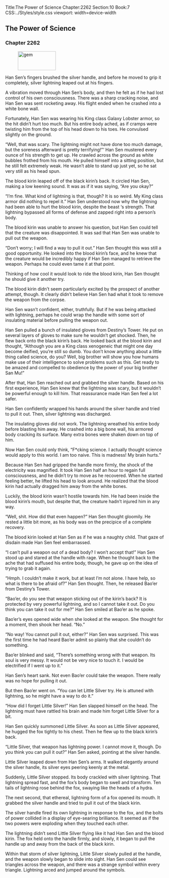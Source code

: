 Title:The Power of Science 
Chapter:2262 
Section:10 
Book:7 
CSS:../Styles/style.css 
viewport: width=device-width
  
## The Power of Science
### Chapter 2262 
<figure>
	<img src="../Images/gem.gif" alt="gem" id="gem" width="120" height="60" />
</figure>
  

  
  Han Sen’s fingers brushed the silver handle, and before he moved to grip it completely, silver lightning leaped out at his fingers.

A vibration moved through Han Sen’s body, and then he felt as if he had lost control of his own consciousness. There was a sharp cracking noise, and Han Sen was sent rocketing away. His flight ended when he crashed into a white bone wall.

Fortunately, Han Sen was wearing his King class Galaxy Lobster armor, so the hit didn’t hurt too much. But his entire body ached, as if cramps were twisting him from the top of his head down to his toes. He convulsed slightly on the ground.

“Well, that was scary. The lightning might not have done too much damage, but the soreness afterward is pretty terrifying!”‘ Han Sen mustered every ounce of his strength to get up. He crawled across the ground as white bubbles frothed from his mouth. He pulled himself into a sitting position, but he still felt extremely weak. He wasn’t able to stand up just yet, so he sat very still as his head spun.

The blood kirin leaped off of the black kirin’s back. It circled Han Sen, making a low keening sound. It was as if it was saying, “Are you okay?”

“I’m fine. What kind of lightning is that, though? It is so weird. My King class armor did nothing to repel it.” Han Sen understood now why the lightning had been able to hurt the blood kirin, despite the beast ‘s strength. That lightning bypassed all forms of defense and zapped right into a person’s body.

The blood kirin was unable to answer his question, but Han Sen could tell that the creature was disappointed. It was sad that Han Sen was unable to pull out the weapon.

“Don’t worry; I will find a way to pull it out.” Han Sen thought this was still a good opportunity. He looked into the blood kirin’s face, and he knew that the creature would be incredibly happy if Han Sen managed to retrieve the weapon. Perhaps he could even tame it at that point.

Thinking of how cool it would look to ride the blood kirin, Han Sen thought he should give it another try.

The blood kirin didn’t seem particularly excited by the prospect of another attempt, though. It clearly didn’t believe Han Sen had what it took to remove the weapon from the corpse.

Han Sen wasn’t confident, either, truthfully. But if he was being attacked with lightning, perhaps he could wrap the handle with some sort of insulating material before pulling the weapon out.

Han Sen pulled a bunch of insulated gloves from Destiny’s Tower. He put on several layers of gloves to make sure he wouldn’t get shocked. Then, he flew back onto the black kirin’s back. He looked back at the blood kirin and thought, “Although you are a King class xenogeneic that might one day become deified, you’re still so dumb. You don’t know anything about a little thing called science, do you? Well, big brother will show you how humans make use of their intelligence to solve problems such as this. Get ready to be amazed and compelled to obedience by the power of your big brother San Mu!”

After that, Han Sen reached out and grabbed the silver handle. Based on his first experience, Han Sen knew that the lightning was scary, but it wouldn’t be powerful enough to kill him. That reassurance made Han Sen feel a lot safer.

Han Sen confidently wrapped his hands around the silver handle and tried to pull it out. Then, silver lightning was discharged.

The insulating gloves did not work. The lightning wreathed his entire body before blasting him away. He crashed into a big bone wall, his armored body cracking its surface. Many extra bones were shaken down on top of him.

Now Han Sen could only think, “F*cking science. I actually thought science would apply to this world. I am too naive. This is madness! My brain hurts.”

Because Han Sen had gripped the handle more firmly, the shock of the electricity was magnified. It took Han Sen half an hour to regain full consciousness, and he didn’t try to move as he recovered. When he started feeling better, he lifted his head to look around. He realized that the blood kirin had actually dragged him away from the white bones.

Luckily, the blood kirin wasn’t hostile towards him. He had been inside the blood kirin’s mouth, but despite that, the creature hadn’t injured him in any way.

“Well, shit. How did that even happen?” Han Sen thought gloomily. He rested a little bit more, as his body was on the precipice of a complete recovery.

The blood kirin looked at Han Sen as if he was a naughty child. That gaze of disdain made Han Sen feel embarrassed.

“I can’t pull a weapon out of a dead body? I won’t accept that!” Han Sen stood up and stared at the handle with rage. When he thought back to the ache that had suffused his entire body, though, he gave up on the idea of trying to grab it again.

“Hmph. I couldn’t make it work, but at least I’m not alone. I have help, so what is there to be afraid of?” Han Sen thought. Then, he released Bao’er from Destiny’s Tower.

“Bao’er, do you see that weapon sticking out of the kirin’s back? It is protected by very powerful lightning, and so I cannot take it out. Do you think you can take it out for me?” Han Sen smiled at Bao’er as he spoke.

Bao’er’s eyes opened wide when she looked at the weapon. She thought for a moment, then shook her head. “No.”

“No way! You cannot pull it out, either?” Han Sen was surprised. This was the first time he had heard Bao’er admit so plainly that she couldn’t do something.

Bao’er blinked and said, “There’s something wrong with that weapon. Its soul is very messy. It would not be very nice to touch it. I would be electrified if I went up to it.”

Han Sen’s heart sank. Not even Bao’er could take the weapon. There really was no hope for pulling it out.

But then Bao’er went on. “You can let Little Silver try. He is attuned with lightning, so he might have a way to do it.”

“How did I forget Little Silver!” Han Sen slapped himself on the head. The lightning must have rattled his brain and made him forget Little Silver for a bit.

Han Sen quickly summoned Little Silver. As soon as Little Silver appeared, he hugged the fox tightly to his chest. Then he flew up to the black kirin’s back.

“Little Silver, that weapon has lightning power. I cannot move it, though. Do you think you can pull it out?” Han Sen asked, pointing at the silver handle.

Little Silver leaped down from Han Sen’s arms. It walked elegantly around the silver handle, its silver eyes peering keenly at the metal.

Suddenly, Little Silver stopped. Its body crackled with silver lightning. That lightning spread fast, and the fox’s body began to swell and transform. Ten tails of lightning rose behind the fox, swaying like the heads of a hydra.

The next second, that ethereal, lightning form of a fox opened its mouth. It grabbed the silver handle and tried to pull it out of the black kirin.

The silver handle fired its own lightning in response to the fox, and the bolts of power collided in a display of eye-searing brilliance. It seemed as if the two powers were exploding when they touched each other.

The lightning didn’t send Little Silver flying like it had Han Sen and the blood kirin. The fox held onto the handle firmly, and slowly, it began to pull the handle up and away from the back of the black kirin.

Within that storm of silver lightning, Little Silver slowly pulled at the handle, and the weapon slowly began to slide into sight. Han Sen could see triangles across the weapon, and there was a strange symbol within every triangle. Lightning arced and jumped around the symbols.
